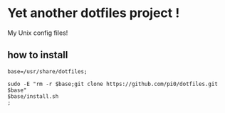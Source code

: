Yet another dotfiles project !
===========

My Unix config files!

## how to install

    base=/usr/share/dotfiles;
    
    sudo -E "rm -r $base;git clone https://github.com/pi0/dotfiles.git $base"
    $base/install.sh
    ;
